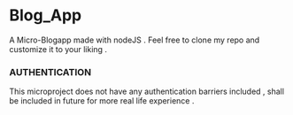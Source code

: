 # Blog_App
A Micro-Blogapp made with nodeJS . 
Feel free to clone my repo and customize it to your liking .
### AUTHENTICATION 
This microproject does not have any authentication barriers included , shall be included in future for more real life experience .

